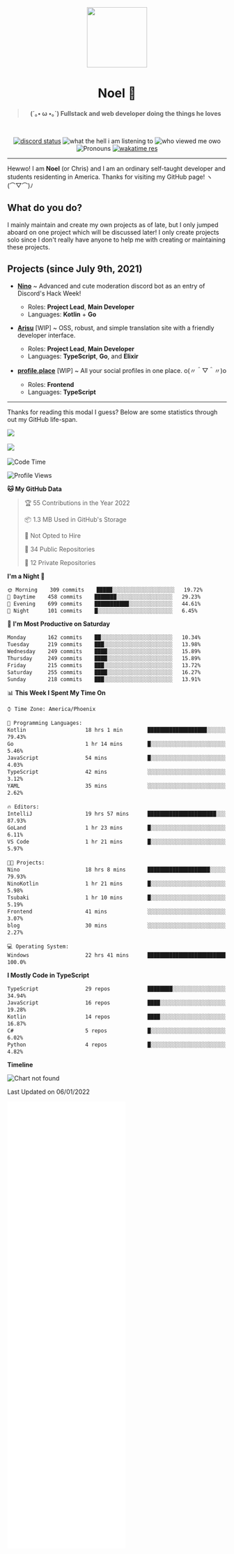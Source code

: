 <div align='center'>
  <div align='center'>
    <img
      src='https://cdn.floofy.dev/art/icons/icon_cinnamonserval.png'
      width='138'
      height='138'
    />
  </div>
  <h1>Noel 🐾</h1>
  <blockquote><strong>(´｡• ω •｡`) Fullstack and web developer doing the things he loves</strong></blockquote>

  <br />

  <a href='https://discord.com/users/280158289667555328' target='_blank'><img alt="discord status" src="https://dev.discordprofiles.me/badge/status/280158289667555328" /></a>
  <img alt="what the hell i am listening to" src="https://dev.discordprofiles.me/badge/spotify/280158289667555328" />
  <img alt="who viewed me owo" src="https://komarev.com/ghpvc/?username=auguwu" />
  <img alt='Pronouns' src='https://img.shields.io/endpoint?url=https://pronoundb.org/shields/6004d014406af11e4593a013' />
  <a href="https://wakatime.com/@auguwu" target='_blank'>
    <img alt='wakatime res' src='https://wakatime.com/badge/user/89736485-42ec-4c0f-a2f3-481db74514dc.svg' />
  </a>
</div>

<hr />

Hewwo! I am **Noel** (or Chris) and I am an ordinary self-taught developer and students residenting in America. Thanks for visiting my GitHub page! ヽ(⌒▽⌒)ﾉ

## What do you do?
I mainly maintain and create my own projects as of late, but I only jumped aboard on one project which will be discussed later! I only create projects
solo since I don't really have anyone to help me with creating or maintaining these projects.

## Projects (since July 9th, 2021)
- [**Nino**](https://nino.sh) ~ Advanced and cute moderation discord bot as an entry of Discord's Hack Week!
  - Roles: **Project Lead**, **Main Developer**
  - Languages: **Kotlin** + **Go**

- [**Arisu**](https://arisu.land) [WIP] ~ OSS, robust, and simple translation site with a friendly developer interface.
  - Roles: **Project Lead**, **Main Developer**
  - Languages: **TypeScript**, **Go**, and **Elixir**

- [**profile.place**](https://profile.place) [WIP] ~ All your social profiles in one place. o(〃＾▽＾〃)o
  - Roles: **Frontend**
  - Languages: **TypeScript**

---

Thanks for reading this modal I guess? Below are some statistics through out my GitHub life-span.

![](https://github-readme-stats.vercel.app/api?username=auguwu&count_private=true&show_icons=true&theme=gruvbox)

![](https://github-readme-stats.vercel.app/api/top-langs/?username=auguwu&layout=compact&theme=gruvbox)

<!--START_SECTION:waka-->
![Code Time](http://img.shields.io/badge/Code%20Time-2%2C586%20hrs%2055%20mins-blue)

![Profile Views](http://img.shields.io/badge/Profile%20Views-55-blue)

**🐱 My GitHub Data** 

> 🏆 55 Contributions in the Year 2022
 > 
> 📦 1.3 MB Used in GitHub's Storage 
 > 
> 🚫 Not Opted to Hire
 > 
> 📜 34 Public Repositories 
 > 
> 🔑 12 Private Repositories  
 > 
**I'm a Night 🦉** 

```text
🌞 Morning    309 commits    █████░░░░░░░░░░░░░░░░░░░░   19.72% 
🌆 Daytime    458 commits    ███████░░░░░░░░░░░░░░░░░░   29.23% 
🌃 Evening    699 commits    ███████████░░░░░░░░░░░░░░   44.61% 
🌙 Night      101 commits    █░░░░░░░░░░░░░░░░░░░░░░░░   6.45%

```
📅 **I'm Most Productive on Saturday** 

```text
Monday       162 commits    ██░░░░░░░░░░░░░░░░░░░░░░░   10.34% 
Tuesday      219 commits    ███░░░░░░░░░░░░░░░░░░░░░░   13.98% 
Wednesday    249 commits    ████░░░░░░░░░░░░░░░░░░░░░   15.89% 
Thursday     249 commits    ████░░░░░░░░░░░░░░░░░░░░░   15.89% 
Friday       215 commits    ███░░░░░░░░░░░░░░░░░░░░░░   13.72% 
Saturday     255 commits    ████░░░░░░░░░░░░░░░░░░░░░   16.27% 
Sunday       218 commits    ███░░░░░░░░░░░░░░░░░░░░░░   13.91%

```


📊 **This Week I Spent My Time On** 

```text
⌚︎ Time Zone: America/Phoenix

💬 Programming Languages: 
Kotlin                   18 hrs 1 min        ███████████████████░░░░░░   79.43% 
Go                       1 hr 14 mins        █░░░░░░░░░░░░░░░░░░░░░░░░   5.46% 
JavaScript               54 mins             █░░░░░░░░░░░░░░░░░░░░░░░░   4.03% 
TypeScript               42 mins             ░░░░░░░░░░░░░░░░░░░░░░░░░   3.12% 
YAML                     35 mins             ░░░░░░░░░░░░░░░░░░░░░░░░░   2.62%

🔥 Editors: 
IntelliJ                 19 hrs 57 mins      ██████████████████████░░░   87.93% 
GoLand                   1 hr 23 mins        █░░░░░░░░░░░░░░░░░░░░░░░░   6.11% 
VS Code                  1 hr 21 mins        █░░░░░░░░░░░░░░░░░░░░░░░░   5.97%

🐱‍💻 Projects: 
Nino                     18 hrs 8 mins       ████████████████████░░░░░   79.93% 
NinoKotlin               1 hr 21 mins        █░░░░░░░░░░░░░░░░░░░░░░░░   5.98% 
Tsubaki                  1 hr 10 mins        █░░░░░░░░░░░░░░░░░░░░░░░░   5.19% 
Frontend                 41 mins             ░░░░░░░░░░░░░░░░░░░░░░░░░   3.07% 
blog                     30 mins             ░░░░░░░░░░░░░░░░░░░░░░░░░   2.27%

💻 Operating System: 
Windows                  22 hrs 41 mins      █████████████████████████   100.0%

```

**I Mostly Code in TypeScript** 

```text
TypeScript               29 repos            ████████░░░░░░░░░░░░░░░░░   34.94% 
JavaScript               16 repos            ████░░░░░░░░░░░░░░░░░░░░░   19.28% 
Kotlin                   14 repos            ████░░░░░░░░░░░░░░░░░░░░░   16.87% 
C#                       5 repos             █░░░░░░░░░░░░░░░░░░░░░░░░   6.02% 
Python                   4 repos             █░░░░░░░░░░░░░░░░░░░░░░░░   4.82%

```


**Timeline**

![Chart not found](https://raw.githubusercontent.com/auguwu/auguwu/master/charts/bar_graph.png) 


 Last Updated on 06/01/2022
<!--END_SECTION:waka-->

![](./github-metrics.svg)
